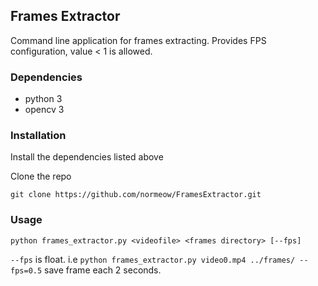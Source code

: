 ## Frames Extractor

Command line application for frames extracting. Provides FPS configuration, value < 1 is allowed.

### Dependencies
* python 3
* opencv 3

### Installation
Install the dependencies listed above

Clone the repo

`git clone https://github.com/normeow/FramesExtractor.git`

### Usage

`python frames_extractor.py <videofile> <frames directory> [--fps]`

`--fps` is float. i.e
`python frames_extractor.py video0.mp4 ../frames/ --fps=0.5` save frame each 2 seconds.

